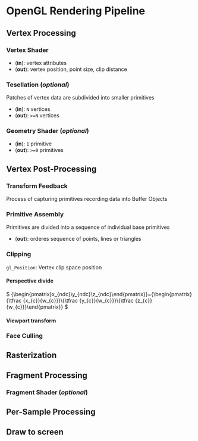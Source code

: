 # OpenGL Rendering Pipeline

## Vertex Processing

### Vertex Shader
- (**in**): vertex attributes
- (**out**): vertex position, point size, clip distance

### Tesellation (*optional*)
Patches of vertex data are subdivided into smaller primitives
- (**in**): `N` vertices
- (**out**): `>=N` vertices

### Geometry Shader (*optional*)
- (**in**): `1` primitive
- (**out**): `>=0` primitives

## Vertex Post-Processing

### Transform Feedback
Process of capturing primitives recording data into Buffer Objects

### Primitive Assembly
Primitives are divided into a sequence of individual base primitives
- (**out**): orderes sequence of points, lines or triangles

### Clipping
`gl_Position`: Vertex clip space position

#### Perspective divide
$ {\begin{pmatrix}x_{ndc}\\y_{ndc}\\z_{ndc}\end{pmatrix}}={\begin{pmatrix}{\tfrac {x_{c}}{w_{c}}}\\{\tfrac {y_{c}}{w_{c}}}\\{\tfrac {z_{c}}{w_{c}}}\end{pmatrix}} $

#### Viewport transform

### Face Culling

## Rasterization

## Fragment Processing

### Fragment Shader (*optional*)

## Per-Sample Processing

## Draw to screen
